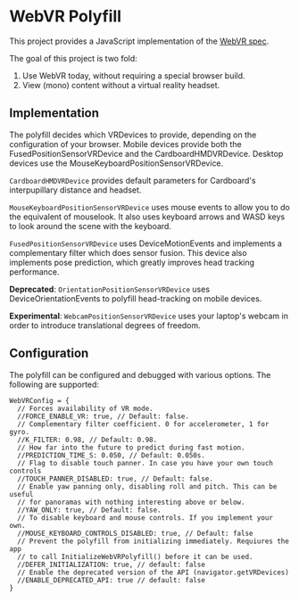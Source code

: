 # WebVR Polyfill

This project provides a JavaScript implementation of the [WebVR
spec][spec].

The goal of this project is two fold:

1. Use WebVR today, without requiring a special browser build.
2. View (mono) content without a virtual reality headset.

[spec]: https://mozvr.github.io/webvr-spec/

## Implementation

The polyfill decides which VRDevices to provide, depending on the configuration
of your browser. Mobile devices provide both the FusedPositionSensorVRDevice and
the CardboardHMDVRDevice. Desktop devices use the
MouseKeyboardPositionSensorVRDevice.

`CardboardHMDVRDevice` provides default parameters for Cardboard's
interpupillary distance and headset.

`MouseKeyboardPositionSensorVRDevice` uses mouse events to allow you to do the
equivalent of mouselook. It also uses keyboard arrows and WASD keys to look
around the scene with the keyboard.

`FusedPositionSensorVRDevice` uses DeviceMotionEvents and implements a
complementary filter which does sensor fusion. This device also implements pose
prediction, which greatly improves head tracking performance.

**Deprecated**: `OrientationPositionSensorVRDevice` uses DeviceOrientationEvents
to polyfill head-tracking on mobile devices.

**Experimental**: `WebcamPositionSensorVRDevice` uses your laptop's webcam in
order to introduce translational degrees of freedom.

[ss]: https://play.google.com/store/apps/details?id=com.motorola.avatar

## Configuration

The polyfill can be configured and debugged with various options. The following
are supported:

    WebVRConfig = {
      // Forces availability of VR mode.
      //FORCE_ENABLE_VR: true, // Default: false.
      // Complementary filter coefficient. 0 for accelerometer, 1 for gyro.
      //K_FILTER: 0.98, // Default: 0.98.
      // How far into the future to predict during fast motion.
      //PREDICTION_TIME_S: 0.050, // Default: 0.050s.
      // Flag to disable touch panner. In case you have your own touch controls
      //TOUCH_PANNER_DISABLED: true, // Default: false.
      // Enable yaw panning only, disabling roll and pitch. This can be useful
      // for panoramas with nothing interesting above or below.
      //YAW_ONLY: true, // Default: false.
      // To disable keyboard and mouse controls. If you implement your own.
      //MOUSE_KEYBOARD_CONTROLS_DISABLED: true, // Default: false
      // Prevent the polyfill from initializing immediately. Requiures the app
      // to call InitializeWebVRPolyfill() before it can be used.
      //DEFER_INITIALIZATION: true, // default: false
      // Enable the deprecated version of the API (navigator.getVRDevices)
      //ENABLE_DEPRECATED_API: true // default: false
    }
